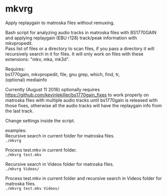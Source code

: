 # mkvrg
Apply replaygain to matroska files without remuxing.

Bash script for analyzing audio tracks in matroska files with BS1770GAIN and applying replaygain (EBU r128) track/peak information with mkvpropedit.  
Pass list of files or a directory to scan files, if you pass a directory it will recursively search in it for files.
It will only work on files with these extensions: "mkv, mka, mk3d".

Requires:  
bs1770gain, mkvpropedit, file, gnu grep, which, find, tr,  
(optional) mediainfo

Currently (August 11 2016) optionally requires https://github.com/kevinlekiller/bs1770gain_fixes to work properly on matroska files with multiple audio tracks until bs1770gain is released with those fixes,
otherwise all the audio tracks will have the replaygain info from the last track.

Change settings inside the script.

examples:  
Recursive search in current folder for matroska files.  
`./mkvrg`

Process test.mkv in current folder.  
`./mkvrg test.mkv`

Recursive search in Videos folder for matroska files.  
`./mkvrg Videos/`

Process test.mkv in current folder and recursive search in Videos folder for matroska files.  
`./mkvrg test.mkv Videos/`
